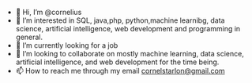 - 👋 Hi, I’m @cornelius
- 👀 I’m interested in SQL, java,php, python,machine learnibg, data science, artificial intelligence, web development and programming in general.
- 🌱 I’m currently looking for a job
- 💞️ I’m looking to collaborate on mostly machine learning, data science, artificial intelligence, and web development for the time being.
- 📫 How to reach me through my email cornelstarlon@gmail.com

<!---
cornelstarlon/cornelstarlon is a ✨ special ✨ repository because its `README.md` (this file) appears on your GitHub profile.
You can click the Preview link to take a look at your changes.
--->
